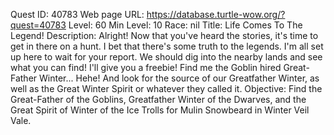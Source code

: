 Quest ID: 40783
Web page URL: https://database.turtle-wow.org/?quest=40783
Level: 60
Min Level: 10
Race: nil
Title: Life Comes To The Legend!
Description: Alright! Now that you've heard the stories, it's time to get in there on a hunt. I bet that there's some truth to the legends. I'm all set up here to wait for your report. We should dig into the nearby lands and see what you can find! I'll give you a freebie! Find me the Goblin hired Great-Father Winter... Hehe! And look for the source of our Greatfather Winter, as well as the Great Winter Spirit or whatever they called it.
Objective: Find the Great-Father of the Goblins, Greatfather Winter of the Dwarves, and the Great Spirit of Winter of the Ice Trolls for Mulin Snowbeard in Winter Veil Vale.

